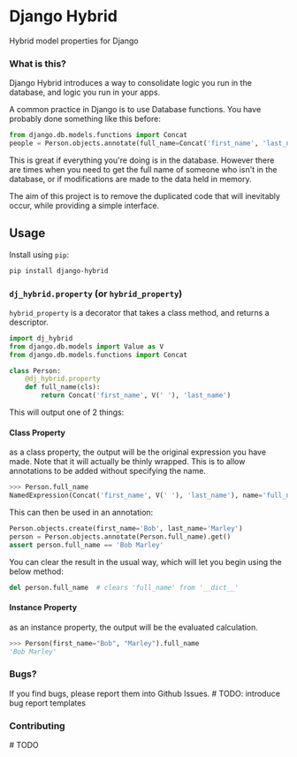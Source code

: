 # Django Hybrid

Hybrid model properties for Django


### What is this?
Django Hybrid introduces a way to consolidate logic you run in the database,
and logic you run in your apps.

A common practice in Django is to use Database functions. You have probably done
something like this before:

```python
from django.db.models.functions import Concat
people = Person.objects.annotate(full_name=Concat('first_name', 'last_name'))
```

This is great if everything you're doing is in the database. However there are times
when you need to get the full name of someone who isn't in the database, or if
modifications are made to the data held in memory.

The aim of this project is to remove the duplicated code that will inevitably occur,
while providing a simple interface.


## Usage
Install using `pip`:
```bash
pip install django-hybrid
```

### `dj_hybrid.property` (or `hybrid_property`)
`hybrid_property` is a decorator that takes a class method, and returns a descriptor.

```python
import dj_hybrid
from django.db.models import Value as V
from django.db.models.functions import Concat

class Person:
    @dj_hybrid.property
    def full_name(cls):
        return Concat('first_name', V(' '), 'last_name')
```

This will output one of 2 things:

#### Class Property
as a class property, the output will be the original expression you have made.
Note that it will actually be thinly wrapped. This is to allow annotations to be
added without specifying the name.
```python
>>> Person.full_name
NamedExpression(Concat('first_name', V(' '), 'last_name'), name='full_name')
```

This can then be used in an annotation:
```python
Person.objects.create(first_name='Bob', last_name='Marley')
person = Person.objects.annotate(Person.full_name).get()
assert person.full_name == 'Bob Marley'
```
You can clear the result in the usual way, which will let you begin using the below method:
```python
del person.full_name  # clears 'full_name' from '__dict__'
```

#### Instance Property
as an instance property, the output will be the evaluated calculation.
```python
>>> Person(first_name="Bob", "Marley").full_name
'Bob Marley'
```


### Bugs?
If you find bugs, please report them into Github Issues.
\# TODO: introduce bug report templates

### Contributing
\# TODO
